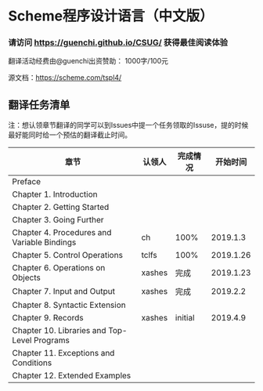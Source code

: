 # Scheme程序设计语言（中文版）

### 请访问 https://guenchi.github.io/CSUG/ 获得最佳阅读体验

翻译活动经费由@guenchi出资赞助： 1000字/100元

源文档：https://scheme.com/tspl4/


## 翻译任务清单

注：想认领章节翻译的同学可以到Issues中提一个任务领取的Issuse，提的时候最好能同时给一个预估的翻译截止时间。

| 章节                                          | 认领人 | 完成情况 | 开始时间 |
| --------------------------------------------- | ----- | ------ | ------- |
| Preface                                       ||||
| Chapter 1. Introduction                       ||||
| Chapter 2. Getting Started                    ||||
| Chapter 3. Going Further                      ||||
| Chapter 4. Procedures and Variable Bindings   |ch|100%|2019.1.3|
| Chapter 5. Control Operations                 |tclfs|100%|2019.1.26|
| Chapter 6. Operations on Objects              |xashes|完成|2019.1.23|
| Chapter 7. Input and Output                   |xashes|完成|2019.2.2|
| Chapter 8. Syntactic Extension                ||||
| Chapter 9. Records                            |xashes|initial|2019.4.9|
| Chapter 10. Libraries and Top-Level Programs  ||||
| Chapter 11. Exceptions and Conditions         ||||
| Chapter 12. Extended Examples                 ||||
